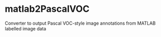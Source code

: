 # matlab2PascalVOC
Converter to output Pascal VOC-style image annotations from MATLAB labelled image data
